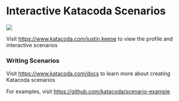 # Interactive Katacoda Scenarios

[![](http://shields.katacoda.com/katacoda/justin.keene/count.svg)](https://www.katacoda.com/justin.keene "Get your profile on Katacoda.com")

Visit https://www.katacoda.com/justin.keene to view the profile and interactive scenarios

### Writing Scenarios
Visit https://www.katacoda.com/docs to learn more about creating Katacoda scenarios

For examples, visit https://github.com/katacoda/scenario-example
